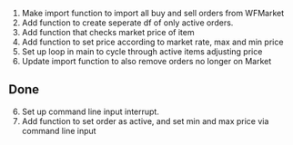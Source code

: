 1.  Make import function to import all buy and sell orders from WFMarket
2.  Add function to create seperate df of only active orders. 
3.  Add function that checks market price of item
4. Add function to set price according to market rate, max and min price
5. Set up loop in main to cycle through active items adjusting price
7. Update import function to also remove orders no longer on Market

## Done ##

6. Set up command line input interrupt. 
8. Add function to set order as active, and set min and max price via command line input
